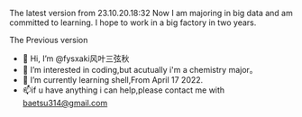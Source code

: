 The latest version from 23.10.20.18:32
Now I am majoring in big data and am committed to learning. I hope to work in a big factory in two years.



The Previous version
- 👋 Hi, I’m @fysxaki风叶三弦秋
- 👀 I’m interested in coding,but acutually i'm a chemistry major。
- 🌱 I’m currently learning shell,From April 17 2022.
- 📫if u have anything i can help,please contact me with baetsu314@gmail.com
<!---
fysxaki/fysxaki is a ✨ special ✨ repository because its `README.md` (this file) appears on your GitHub profile.
You can click the Preview link to take a look at your changes.
--->
